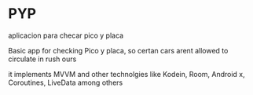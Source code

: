 # PYP
 aplicacion para checar pico y placa

 Basic app for checking Pico y placa, so certan cars arent allowed to circulate in rush ours

 it implements MVVM and other technolgies like Kodein, Room, Android x, Coroutines, LiveData among others
